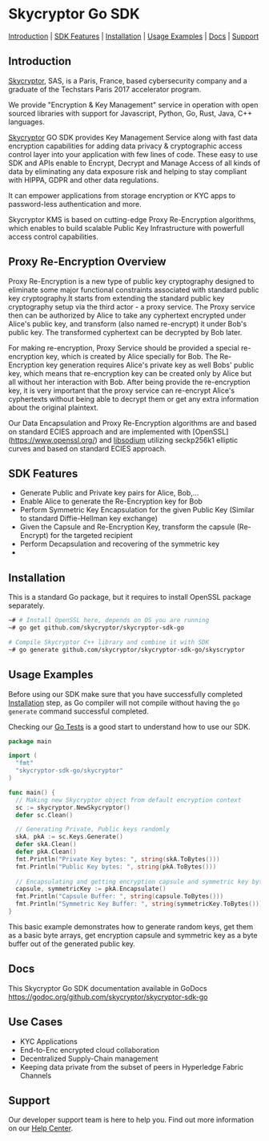 # Skycryptor Go SDK
[Introduction](#introduction) | [SDK Features](#sdk-features) | [Installation](#installation) | [Usage Examples](#usage-examples) | [Docs](#docs) | [Support](#support)


## Introduction
[Skycryptor](https://skycryptor.com), SAS, is a Paris, France, based cybersecurity company and a graduate of the Techstars Paris 2017 accelerator program.

We provide "Encryption & Key Management" service in operation with open sourced libraries with support for Javascript, Python, Go, Rust, Java, C++ languages.

[Skycryptor](https://skycryptor.com) GO SDK provides Key Management Service along with fast data encryption capabilities for adding data privacy & cryptographic access control 
layer into your application with few lines of code. 
These easy to use SDK and APIs enable to Encrypt, Decrypt and Manage Access of all kinds of data by eliminating any data exposure risk and helping to stay 
compliant with HIPPA, GDPR and other data regulations.

It can empower applications from storage encryption or KYC apps to password-less authentication and more. 


Skycryptor KMS is based on cutting-edge Proxy Re-Encryption algorithms, which enables to build 
scalable Public Key Infrastructure with powerfull access control capabilities.

## Proxy Re-Encryption Overview

Proxy Re-Encryption is a new type of public key cryptography designed to eliminate some major functional constraints associated with standard 
public key cryptography.It starts from extending the standard public key cryptography setup via the third actor - a proxy service. The Proxy service then 
can be authorized by Alice to take any cyphertext encrypted under Alice's public key, and transform (also named re-encrypt) it under Bob's public key. 
The transformed cyphertext can be decrypted by Bob later. 

For making re-encryption, Proxy Service should be provided a special re-encryption key, which is created by Alice specially for Bob. 
The Re-Encryption key generation requires Alice's private key as well Bobs' public key, which means that re-encryption key can be created only by Alice 
but all without her interaction with Bob.
After being provide the re-encryption key, it is very important that the proxy service can re-encrypt Alice's cyphertexts without being able to decrypt them or
get any extra information about the original plaintext. 

Our Data Encapsulation and Proxy Re-Encryption algorithms are and based on standard ECIES approach and are implemented with [OpenSSL] (https://www.openssl.org/) and [libsodium](https://github.com/jedisct1/libsodium) 
utilizing seckp256k1 elliptic curves and based on standard ECIES approach.


## SDK Features
- Generate Public and Private key pairs for Alice, Bob,... 
- Enable Alice to generate the Re-Encryption key for Bob
- Perform Symmetric Key Encapsulation for the given Public Key (Similar to standard Diffie-Hellman key exchange)
- Given the Capsule and Re-Encryption Key, transform the capsule (Re-Encrypt) for the targeted recipient
- Perform Decapsulation and recovering of the symmetric key
- 

## Installation
This is a standard Go package, but it requires to install OpenSSL package separately.
```bash
~# # Install OpenSSL here, depends on OS you are running
~# go get github.com/skycryptor/skycryptor-sdk-go

# Compile Skycryptor C++ library and combine it with SDK
~# go generate github.com/skycryptor/skycryptor-sdk-go/skyscryptor
```

## Usage Examples
Before using our SDK make sure that you have successfully completed [Installation](#installation) step, 
as Go compiler will not compile without having the `go generate` command successful completed.

Checking our [Go Tests](https://github.com/skycryptor/skycryptor-sdk-go/tests) is a good start to understand how to use our SDK.

```go
package main

import (
  "fmt"
  "skycryptor-sdk-go/skycryptor"
)

func main() {
  // Making new Skycryptor object from default encryption context 
  sc := skycryptor.NewSkycryptor()
  defer sc.Clean()

  // Generating Private, Public keys randomly 
  skA, pkA := sc.Keys.Generate()
  defer skA.Clean()
  defer pkA.Clean()
  fmt.Println("Private Key bytes: ", string(skA.ToBytes()))
  fmt.Println("Public Key bytes: ", string(pkA.ToBytes()))
  
  // Encapsulating and getting encryption capsule and symmetric key bytes 
  capsule, symmetricKey := pkA.Encapsulate()
  fmt.Println("Capsule Buffer: ", string(capsule.ToBytes()))
  fmt.Println("Symmetric Key Buffer: ", string(symmetricKey.ToBytes()))
}
```
This basic example demonstrates how to generate random keys, get them as a basic byte arrays, get encryption capsule and symmetric key as a byte buffer out of the generated public key.

## Docs
This Skycryptor Go SDK documentation available in GoDocs https://godoc.org/github.com/skycryptor/skycryptor-sdk-go

## Use Cases
- KYC Applications
- End-to-Enc encrypted cloud collaboration
- Decentralized Supply-Chain management
- Keeping data private from the subset of peers in Hyperledge Fabric Channels
## Support
Our developer support team is here to help you. Find out more information on our [Help Center](https://help.skycryptor.com/).
